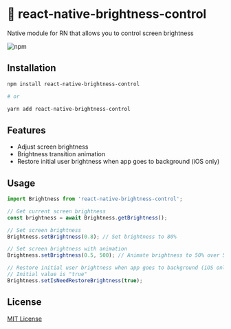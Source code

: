 # 🔅 react-native-brightness-control

Native module for RN that allows you to control screen brightness

![npm](https://www.npmjs.com/package/react-native-brightness-control)

## Installation

```sh
npm install react-native-brightness-control

# or

yarn add react-native-brightness-control
```

## Features

- Adjust screen brightness
- Brightness transition animation
- Restore initial user brightness when app goes to background (iOS only)

## Usage

```javascript
import Brightness from 'react-native-brightness-control';

// Get current screen brightness
const brightness = await Brightness.getBrightness();

// Set screen brightness
Brightness.setBrightness(0.8); // Set brightness to 80%

// Set screen brightness with animation
Brightness.setBrightness(0.5, 500); // Animate brightness to 50% over 500ms

// Restore initial user brightness when app goes to background (iOS only)
// Initial value is "true"
Brightness.setIsNeedRestoreBrightness(true);
```

## License

[MIT License](https://github.com/Evgeny05/react-native-brightness/blob/main/LICENSE)

